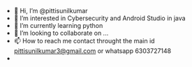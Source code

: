 - 👋 Hi, I’m @pittisunilkumar
- 👀 I’m interested in Cybersecurity and Android Studio in java 
- 🌱 I’m currently learning python
- 💞️ I’m looking to collaborate on ...
- 📫 How to reach me contact throught the main id pittisunilkumar3@gmail.com or whatsapp 6303727148
- 

<!---
pittisunilkumar/pittisunilkumar is a ✨ special ✨ repository because its `README.md` (this file) appears on your GitHub profile.
You can click the Preview link to take a look at your changes.
--->
